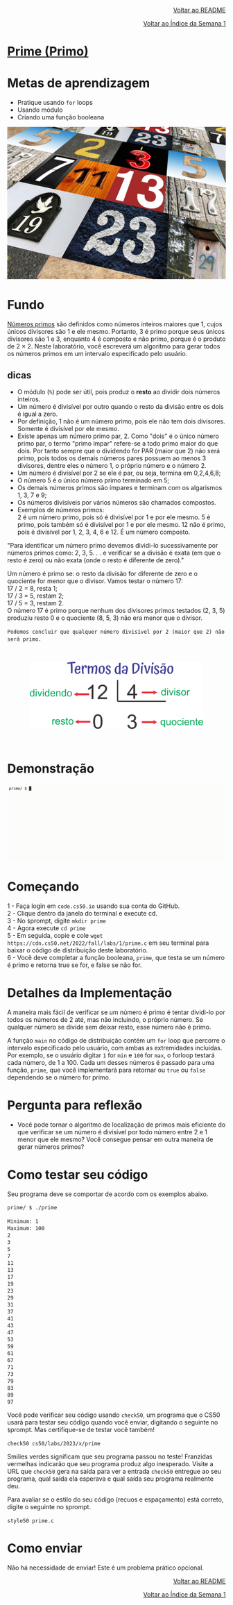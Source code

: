 <p align="right">
   <a href="https://patyfil.github.io/cs50-cc50-harvard/">Voltar ao README</a>
</p>
<p align="right">
   <a href="https://patyfil.github.io/cs50-cc50-harvard/1-C.html">Voltar ao Índice da Semana 1</a>
</p>

# [Prime (Primo)](https://cs50.harvard.edu/x/2023/problems/1/prime/)  

# Metas de aprendizagem
* Pratique usando `for` loops  
* Usando módulo  
* Criando uma função booleana  

<img src="../assets/prime-numbers.jpg" />  

# Fundo
[Números primos](https://pt.wikipedia.org/wiki/N%C3%BAmero_primo) são definidos como números inteiros maiores que 1, cujos únicos divisores são 1 e ele mesmo. Portanto, 3 é primo porque seus únicos divisores são 1 e 3, enquanto 4 é composto e não primo, porque é o produto de 2 × 2. Neste laboratório, você escreverá um algoritmo para gerar todos os números primos em um intervalo especificado pelo usuário.

## dicas
* O módulo (`%`) pode ser útil, pois produz o **resto** ao dividir dois números inteiros.
* Um número é divisível por outro quando o resto da divisão entre os dois é igual a zero.  
* Por definição, 1 não é um número primo, pois ele não tem dois divisores. Somente é divisível por ele mesmo.
* Existe apenas um número primo par, 2. Como "dois" é o único número primo par, o termo "primo ímpar" refere-se a todo primo maior do que dois. Por tanto sempre que o dividendo for PAR (maior que 2) não será primo, pois todos os demais números pares possuem ao menos 3 divisores, dentre eles o número 1, o próprio número e o número 2.  
* Um número é divisível por 2 se ele é par, ou seja, termina em 0,2,4,6,8;  
* O número 5 é o único número primo terminado em 5;  
* Os demais números primos são ímpares e terminam com os algarismos 1, 3, 7 e 9;  
* Os números divisíveis por vários números são chamados compostos.  
* Exemplos de números primos:  
2 é um número primo, pois só é divisível por 1 e por ele mesmo.
5 é primo, pois também só é divisível por 1 e por ele mesmo.
12 não é primo, pois é divisível por 1, 2, 3, 4, 6 e 12. É um número composto.  

"Para identificar um número primo devemos dividi-lo sucessivamente por números primos como: 2, 3, 5. . . e verificar se a divisão é exata (em que o resto é zero) ou não exata (onde o resto é diferente de zero)."  

Um número é primo se: o resto da divisão for diferente de zero e o quociente for menor que o divisor.
Vamos testar o número 17:  
17 / 2 = 8, resta 1;  
17 / 3 = 5, restam 2;  
17 / 5 = 3, restam 2.  
O número 17 é primo porque nenhum dos divisores primos testados (2, 3, 5) produziu resto 0 e o quociente (8, 5, 3) não era menor que o divisor.  

`Podemos concluir que qualquer número divisível por 2 (maior que 2) não será primo.`  

<br>

<p align="center">
<img width= 400 src="../assets/divisao.svg">
</p>

<br>

# Demonstração

<img src="../assets/primeDemo.gif" />


# Começando
1 - Faça login em `code.cs50.io` usando sua conta do GitHub.  
2 - Clique dentro da janela do terminal e execute cd.  
3 - No `$`prompt, digite `mkdir prime`  
4 - Agora execute `cd prime`  
5 - Em seguida, copie e cole `wget https://cdn.cs50.net/2022/fall/labs/1/prime.c` em seu terminal para baixar o código de distribuição deste laboratório.  
6 - Você deve completar a função booleana, `prime`, que testa se um número é primo e retorna true se for, e false se não for.  

# Detalhes da Implementação
A maneira mais fácil de verificar se um número é primo é tentar dividi-lo por todos os números de 2 até, mas não incluindo, o próprio número. Se qualquer número se divide sem deixar resto, esse número não é primo.

A função `main` no código de distribuição contém um `for` loop que percorre o intervalo especificado pelo usuário, com ambas as extremidades incluídas. Por exemplo, se o usuário digitar `1` for `min` e `100` for `max`, o forloop testará cada número, de 1 a 100. Cada um desses números é passado para uma função, `prime`, que você implementará para retornar ou `true` ou `false` dependendo se o número for primo.

# Pergunta para reflexão
* Você pode tornar o algoritmo de localização de primos mais eficiente do que verificar se um número é divisível por todo número entre 2 e 1 menor que ele mesmo? Você consegue pensar em outra maneira de gerar números primos?

# Como testar seu código
Seu programa deve se comportar de acordo com os exemplos abaixo.

```
prime/ $ ./prime

Minimum: 1
Maximum: 100
2
3
5
7
11
13
17
19
23
29
31
37
41
43
47
53
59
61
67
71
73
79
83
89
97
```

Você pode verificar seu código usando `check50`, um programa que o CS50 usará para testar seu código quando você enviar, digitando o seguinte no `$`prompt. Mas certifique-se de testar você também!

`check50 cs50/labs/2023/x/prime`  

Smilies verdes significam que seu programa passou no teste! Franzidas vermelhas indicarão que seu programa produz algo inesperado. Visite a URL que `check50` gera na saída para ver a entrada `check50` entregue ao seu programa, qual saída ela esperava e qual saída seu programa realmente deu.

Para avaliar se o estilo do seu código (recuos e espaçamento) está correto, digite o seguinte no `$`prompt.

`style50 prime.c`  

# Como enviar

Não há necessidade de enviar! Este é um problema prático opcional.


<p align="right">
   <a href="https://patyfil.github.io/cs50-cc50-harvard/">Voltar ao README</a>
</p>
<p align="right">
   <a href="https://patyfil.github.io/cs50-cc50-harvard/1-C.html">Voltar ao Índice da Semana 1</a>
</p>